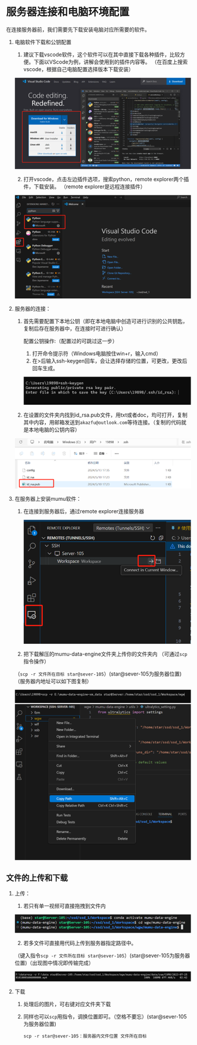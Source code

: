 # 服务器连接和电脑环境配置

在连接服务器前，我们需要先下载安装电脑对应所需要的软件。
1. 电脑软件下载和公钥配置
    1. 建议下载vscode软件，这个软件可以在其中直接下载各种插件，比较方便。下面以VScode为例，讲解会使用到的插件内容等。
    （在百度上搜索vscode，根据自己电脑配置选择版本下载安装）

    ![alt text](图片/5f733079d8d2a36c4fdf8ac5493767b.png)

    2. 打开vscode，点击左边插件选项，搜索python，remote explorer两个插件，下载安装。
    （remote explorer是远程连接插件）

    ![alt text](图片/image-20-1.png)

2. 服务器的连接：

    1. 首先需要配置下本地公钥（即在本地电脑中创造可进行识别的公共钥匙，复制后存在服务器中，在连接时可进行确认）

        配置公钥操作:（配置过的可跳过这一步）
        1. 打开命令提示符（Windows电脑按住win+r，输入cmd）
        2. 在>后输入ssh-keygen回车，会让选择存储的位置，可更改，更改后回车生成。

       ![alt text](图片/42ad0cdfb5f1154d166ebd698f75547.png)

    2. 在设置的文件夹内找到id_rsa.pub文件，用txt或者doc，均可打开，复制其中内容，用邮箱发送到```akazfu@outlook.com```等待连接。（复制的代码就是本地电脑的公钥内容）

     ![alt text](图片/0e0c5536aef87562332738e53ab3956.png)
3. 在服务器上安装mumu软件：

    1. 在连接到服务器后，通过remote explorer连接服务器

       ![alt text](图片/image-12.png) 

    2. 把下载解压的mumu-data-engine文件夹上传你的文件夹内 （可通过`scp`指令操作）

      （`scp -r 文件所在目标 star@sever-105`）(star@sever-105为服务器位置)（服务器内地址可以如下图复制）

   ![alt text](图片/image-19.png)
   ![alt text](图片/d33340f840f337c044ae5d197ac63d5.png)

## 文件的上传和下载
1. 上传：

    1. 若只有单一视频可直接拖拽到文件内

   ![alt text](图片/image-18.png)

    2. 若多文件可直接用代码上传到服务器指定路径中。

    （键入指令`scp -r 文件所在目标 star@sever-105`）(star@sever-105为服务器位置)（出现图中情况即传输完成）
   
   ![alt text](图片/image-19-1.png)

3. 下载

    1. 处理后的图片，可右键对应文件夹下载

    2. 同样也可以`scp`用指令，调换位置即可。（空格不要忘）(star@sever-105为服务器位置)
       
       ```scp -r star@sever-105：服务器内文件位置 文件所在目标```
   





